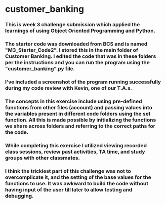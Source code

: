 # customer_banking
### This is week 3 challenge submission which applied the learnings of using Object Oriented Programming and Python.

### The starter code was downloaded from BCS and is named "M3_Starter_Code2".  I stored this in the main folder of Customer Banking. I edited the code that was in these folders per the instructions and you can run the program using the "customer_banking".py file.

### I've included a screenshot of the program running successfully during my code review with Kevin, one of our T.A.s.

### The concepts in this exercise include using pre-defined functions from other files (account) and passing values into the variables present in different code folders using the set function.  All this is made possible by initializing the functions we share across folders and referring to the correct paths for the code.

### While completing this exercise I utilized viewing recorded class sessions, review past activities, TA time, and study groups with other classmates.
### I think the trickiest part of this challenge was not to overcomplicate it, and the setting of the base values for the functions to use.  It was awkward to build the code without having input of the user till later to allow testing and debugging.
